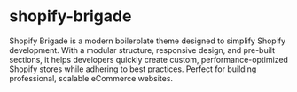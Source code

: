 # shopify-brigade
Shopify Brigade is a modern boilerplate theme designed to simplify Shopify development. With a modular structure, responsive design, and pre-built sections, it helps developers quickly create custom, performance-optimized Shopify stores while adhering to best practices. Perfect for building professional, scalable eCommerce websites.
